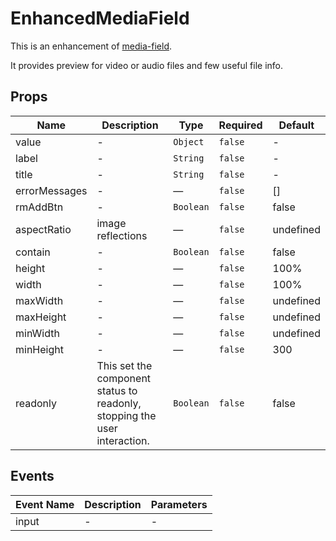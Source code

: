 # EnhancedMediaField

This is an enhancement of [media-field](https://lotrekagency.github.io/mapo/components/Form/fields/MediaField).

It provides preview for video or audio files and few useful file info.

## Props

<!-- @vuese:MediaField:props:start -->

|Name|Description|Type|Required|Default|
|---|---|---|---|---|
|value|-|`Object`|`false`|-|
|label|-|`String`|`false`|-|
|title|-|`String`|`false`|-|
|errorMessages|-|—|`false`|[]|
|rmAddBtn|-|`Boolean`|`false`|false|
|aspectRatio|image reflections|—|`false`|undefined|
|contain|-|`Boolean`|`false`|false|
|height|-|—|`false`|100%|
|width|-|—|`false`|100%|
|maxWidth|-|—|`false`|undefined|
|maxHeight|-|—|`false`|undefined|
|minWidth|-|—|`false`|undefined|
|minHeight|-|—|`false`|300|
|readonly|This set the component status to readonly, stopping the user interaction.|`Boolean`|`false`|false|

<!-- @vuese:MediaField:props:end -->


## Events

<!-- @vuese:MediaField:events:start -->

|Event Name|Description|Parameters|
|---|---|---|
|input|-|-|

<!-- @vuese:MediaField:events:end -->


